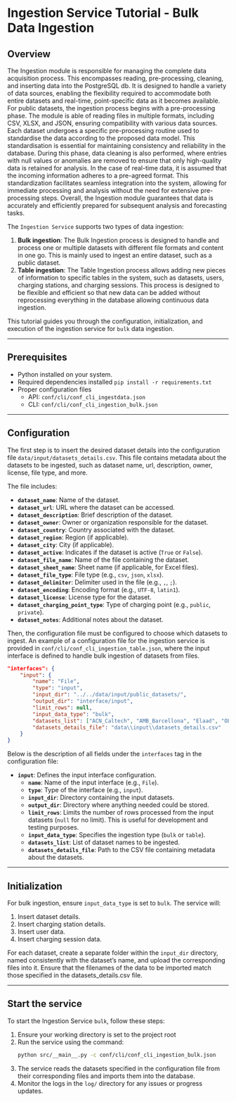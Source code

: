 # Ingestion Service Tutorial - Bulk Data Ingestion

## Overview
The Ingestion module is responsible for managing the complete data acquisition process. This encompasses reading, pre-processing, cleaning, 
and inserting data into the PostgreSQL db. It is designed to handle a variety of data sources, enabling the flexibility required to 
accommodate both entire datasets and real-time, point-specific data as it becomes available.
For public datasets, the ingestion process begins with a pre-processing phase. The module is able of reading files in multiple formats, 
including CSV, XLSX, and JSON, ensuring compatibility with various data sources. Each dataset undergoes a specific pre-processing routine 
used to standardise the data according to the proposed data model. This standardisation is essential for maintaining consistency and 
reliability in the database. During this phase, data cleaning is also performed, where entries with null values or anomalies are removed 
to ensure that only high-quality data is retained for analysis. In the case of real-time data, it is assumed that the incoming information 
adheres to a pre-agreed format. This standardization facilitates seamless integration into the system, allowing for immediate processing 
and analysis without the need for extensive pre-processing steps. Overall, the Ingestion module guarantees that data is accurately and 
efficiently prepared for subsequent analysis and forecasting tasks.

The `Ingestion Service` supports two types of data ingestion:
1. **Bulk ingestion**: The Bulk Ingestion process is designed to handle and process one or multiple datasets with different file formats 
and content in one go. This is mainly used to ingest an entire dataset, such as a public dataset. 
2. **Table ingestion**: The Table Ingestion process allows adding new pieces of information to specific tables in the system, such as 
datasets, users, charging stations, and charging sessions. This process is designed to be flexible and efficient so that new data can 
be added without reprocessing everything in the database allowing continuous data ingestion.

This tutorial guides you through the configuration, initialization, and execution of the ingestion service for `bulk` data ingestion.


---

## Prerequisites
- Python installed on your system.
- Required dependencies installed `pip install -r requirements.txt`
- Proper configuration files 
  - API: `conf/cli/conf_cli_ingestdata.json`
  - CLI: `conf/cli/conf_cli_ingestion_bulk.json`

---

## Configuration
The first step is to insert the desired dataset details into the configuration file `data/input/datasets_details.csv`.
This file contains metadata about the datasets to be ingested, such as dataset name, url, description, owner, license, file type, and more.

The file includes:
- **`dataset_name`**: Name of the dataset.
- **`dataset_url`**: URL where the dataset can be accessed.
- **`dataset_description`**: Brief description of the dataset.
- **`dataset_owner`**: Owner or organization responsible for the dataset.
- **`dataset_country`**: Country associated with the dataset.
- **`dataset_region`**: Region (if applicable).
- **`dataset_city`**: City (if applicable).
- **`dataset_active`**: Indicates if the dataset is active (`True` or `False`).
- **`dataset_file_name`**: Name of the file containing the dataset.
- **`dataset_sheet_name`**: Sheet name (if applicable, for Excel files).
- **`dataset_file_type`**: File type (e.g., `csv`, `json`, `xlsx`).
- **`dataset_delimiter`**: Delimiter used in the file (e.g., `,`, `;`).
- **`dataset_encoding`**: Encoding format (e.g., `UTF-8`, `latin1`).
- **`dataset_license`**: License type for the dataset.
- **`dataset_charging_point_type`**: Type of charging point (e.g., `public`, `private`).
- **`dataset_notes`**: Additional notes about the dataset.


Then, the configuration file must be configured to choose which datasets to ingest.
An example of a configuration file for the ingestion service is provided in `conf/cli/conf_cli_ingestion_table.json`, 
where the input interface is defined to handle bulk ingestion of datasets from files.

```json
"interfaces": {
    "input": {
        "name": "File",
        "type": "input",
        "input_dir": "../../data/input/public_datasets/",
        "output_dir": "interface/input",
        "limit_rows": null,
        "input_data_type": "bulk",
        "datasets_list": ["ACN_Caltech", "AMB_Barcellona", "Elaad", "OLEV", "BeLib", "Harvard_dataverse", "Norway_12loc"],
        "datasets_details_file": "data\\input\\datasets_details.csv"
    }
}
```

Below is the description of all fields under the `interfaces` tag in the configuration file:

- **`input`**: Defines the input interface configuration.
  - **`name`**: Name of the input interface (e.g., `File`).
  - **`type`**: Type of the interface (e.g., `input`).
  - **`input_dir`**: Directory containing the input datasets.
  - **`output_dir`**: Directory where anything needed could be stored.
  - **`limit_rows`**: Limits the number of rows processed from the input datasets (`null` for no limit). This is useful for development and testing purposes.
  - **`input_data_type`**: Specifies the ingestion type (`bulk` or `table`).
  - **`datasets_list`**: List of dataset names to be ingested.
  - **`datasets_details_file`**: Path to the CSV file containing metadata about the datasets.

---

## Initialization
For bulk ingestion, ensure `input_data_type` is set to `bulk`. The service will:
1. Insert dataset details.
2. Insert charging station details.
3. Insert user data.
4. Insert charging session data.

For each dataset, create a separate folder within the `input_dir` directory, named consistently with the dataset’s name, and upload the 
corresponding files into it. Ensure that the filenames of the data to be imported match those specified in the datasets_details.csv file.

---

## Start the service

To start the Ingestion Service `bulk`, follow these steps:

1. Ensure your working directory is set to the project root
2. Run the service using the command:
   ```bash
   python src/__main__.py -c conf/cli/conf_cli_ingestion_bulk.json
   ```
3. The service reads the datasets specified in the configuration file from their corresponding files and imports them into the database.
4. Monitor the logs in the `log/` directory for any issues or progress updates.

